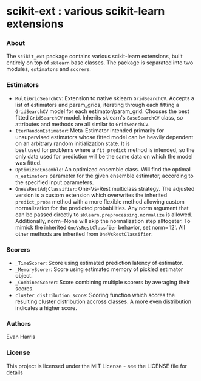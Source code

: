 # scikit-ext : various scikit-learn extensions

### About
The `scikit_ext` package contains various scikit-learn extensions, built entirely on top of `sklearn` base classes.  The package is separated into two modules, `estimators` and `scorers`.  

### Estimators
- `MultiGridSearchCV`: Extension to native sklearn `GridSearchCV`. Accepts a list
    of estimators and param_grids, iterating through each fitting 
    a `GridSearchCV` model for each estimator/param_grid. Chooses
    the best fitted `GridSearchCV` model. Inherits sklearn's `BaseSearchCV`
    class, so attributes and methods are all similar to `GridSearchCV`.
- `IterRandomEstimator`: Meta-Estimator intended primarily for unsupervised 
    estimators whose fitted model can be heavily dependent
    on an arbitrary random initialization state.  It is   
    best used for problems where a `fit_predict` method
    is intended, so the only data used for prediction will be
    the same data on which the model was fitted.
- `OptimizedEnsemble`: An optimized ensemble class. Will find the optimal `n_estimators`
    parameter for the given ensemble estimator, according to the
    specified input parameters.
- `OneVsRestAdjClassifier`: One-Vs-Rest multiclass strategy.  The adjusted version is a custom 
    extension which overwrites the inherited `predict_proba` method with
    a more flexible method allowing custom normalization for the predicted probabilities. Any norm
    argument that can be passed directly to `sklearn.preprocessing.normalize` is allowed. Additionally,
    norm=None will skip the normalization step alltogeter. To mimick the inherited `OneVsRestClassfier`
    behavior, set norm='l2'. All other methods are inherited from `OneVsRestClassifier`.
    
### Scorers
- `_TimeScorer`: Score using estimated prediction latency of estimator.
- `_MemoryScorer`: Score using estimated memory of pickled estimator object.
- `_CombinedScorer`: Score combining multiple scorers by averaging their scores.
- `cluster_distribution_score`: Scoring function which scores the resulting cluster distribution accross classes. 
    A more even distribution indicates a higher score.

### Authors

Evan Harris 

### License

This project is licensed under the MIT License - see the LICENSE file for details
